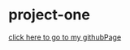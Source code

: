 # project-one


<a href="https://mustafabin.github.io/project-one/
" target="_blank">click here to go to my githubPage</a>
